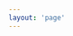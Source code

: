 ```yaml
---
layout: 'page'
---
```

<script setup>
import HeroSection from './components//home/HeroSection.vue'
import FeaturesGrid from './components/home/FeaturesGrid.vue'
</script>
<div>
<HeroSection />
<FeaturesGrid />
</div>